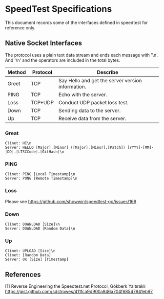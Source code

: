# SpeedTest Specifications
This document records some of the interfaces defined in speedtest for reference only.

## Native Socket Interfaces

The protocol uses a plain text data stream and ends each message with '\n'.
And '\n' and the operators are included in the total bytes.

| Method | Protocol | Describe                                          |
|--------|----------|---------------------------------------------------|
| Greet  | TCP      | Say Hello and get the server version information. |  
| PING   | TCP      | Echo with the server.                             |  
| Loss   | TCP+UDP  | Conduct UDP packet loss test.                     | 
| Down   | TCP      | Sending data to the server.                       |  
| Up     | TCP      | Receive data from the server.                     | 

### Great
```shell
Clinet: HI\n
Server: HELLO [Major].[Minor] ([Major].[Minor].[Patch]) [YYYY]-[MM]-[DD].[LTSCCode].[GitHash]\n
```

### PING
```shell
Clinet: PING [Local Timestamp]\n
Server: PONG [Remote Timestamp]\n
```

### Loss
Please see https://github.com/showwin/speedtest-go/issues/169

### Down
```shell
Clinet: DOWNLOAD [Size]\n
Server: DOWNLOAD [Random Data]\n
```

### Up
```shell
Clinet: UPLOAD [Size]\n
Clinet: [Random Data]
Server: OK [Size] [Timestamp]
```

## References
[1] Reverse Engineering the Speedtest.net Protocol, Gökberk Yaltıraklı https://gist.github.com/sdstrowes/411fca9d900a846a704f68547941eb97
